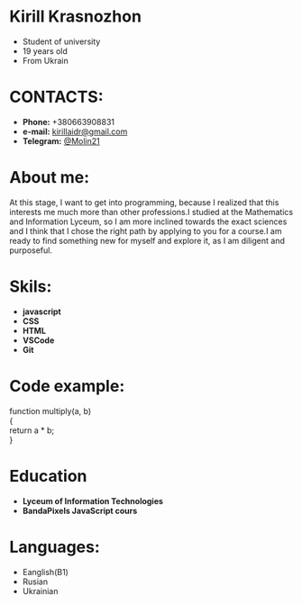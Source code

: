 # **Kirill Krasnozhon** 
 * Student of university
 * 19 years old
 * From Ukrain 

 # CONTACTS:
 * **Phone:** +380663908831
 * **e-mail:** kirillaidr@gmail.com
 * **Telegram:** [@Molin21](https://t.me/Molin21)

 # About me:
At this stage, I want to get into programming, because I realized that this interests me much more than other professions.I studied at the Mathematics and Information Lyceum, so I am more inclined towards the exact sciences and I think that I chose the right path by applying to you for a course.I am ready to find something new for myself and explore it, as I am diligent and purposeful. 

# Skils:
* **javascript**
* **CSS**
* **HTML**
* **VSCode**
* **Git**

# Code example:
function multiply(a, b)\
{\
    return  a * b;\
}

# Education
* **Lyceum of Information Technologies**
* **BandaPixels JavaScript cours**

# Languages:
* Eanglish(B1)
* Rusian
* Ukrainian

  
